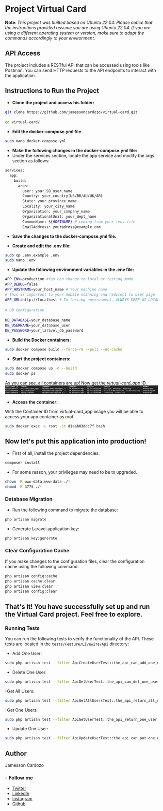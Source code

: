 # Project Virtual Card

**Note**: *This project was builted based on Ubuntu 22.04. Please notice that the instructions provided assume you are using Ubuntu 22.04. If you are using a different operating system or version, make sure to adapt the commands accordingly to your environment.*

## API Access
The project includes a RESTful API that can be accessed using tools like Postman. You can send HTTP requests to the API endpoints to interact with the application.


## Instructions to Run the Project

 - **Clone the project and access his folder:**
```sh
git clone https://github.com/jamessoncardozo/virtual-card.git

cd virtual-card/
```

- **Edit the docker-compose.yml file**

```sh
sudo nano docker-compose.yml
```

- **Make the following changes in the docker-compose.yml file:**
- Under the services section, locate the app service and modify the args section as follows:

```sh
services:
  app:
    build:
      args:
        user: your_SO_user_name
        Country: your_country(US/BR/AU/UK/AR)
        State: your_province_name
        Locality: your_city_name
        Organization: your_company_name
        OrganizationalUnit: your_dept_name
        CommonName: ${HOSTNAME} # coming from your .env file
        EmailAddress: youradress@example.com
```

- **Save the changes to the docker-compose.yml file.**

- **Create and edit the .env file:**

```sh
sudo cp .env.example .env
sudo nano .env
```

- **Update the following environment variables in the .env file:**

```sh
APP_ENV=production #You can change to local or testing mode.
APP_DEBUG=false
APP_HOSTNAME=your_host_name # Your machine name
# This is important to your mobile scanning and redirect to user page
APP_URL=http://localhost # To testing environment, ALWAYS KEEP AS LOCALHOST. 

# DB Configuration

DB_DATABASE=your_database_name
DB_USERNAME=your_database_user
DB_PASSWORD=your_laravel_db_password
```

- **Build the Docker containers:**

```sh
sudo docker compose build --force-rm --pull --no-cache
```

- **Start the project containers:**

```sh
sudo docker compose up -d --build
sudo docker ps
```
As you can see, all containers are up! Now get the *virtual-card_app* ID.
![docker ps output](public/img/dockerps.png)

- **Access the container:**

With the Container ID from virtual-card_app image you will be able to access your app container as root.
```sh
sudo docker exec -u root -it d1aab03ddc7f bash
```
## Now let's put this application into production!
- First of all, install the project dependencies.

```sh
composer install
```
- For some reason, your privileges may need to be to upgraded.

```sh
chown -R www-data:www-data ./*
chmod -R 3775 ./*
```

### **Database Migration**
- Run the following command to migrate the database:
```sh
php artisan migrate
```

- Generate Laravel application key:
```sh
php artisan key:generate
```

### **Clear Configuration Cache**
If you make changes to the configuration files, clear the configuration cache using the following command:

```sh
php artisan config:cache
php artisan cache:clear
php artisan view:clear
php artisan config:clear
```
## That's it! You have successfully set up and run the Virtual Card project. Feel free to explore. 

### Running Tests

You can run the following tests to verify the functionality of the API. These tests are located in the `tests/Feature/Livewire/Api` directory:

- Add One User:
```sh
sudo php artisan test --filter ApiCreateUserTest::the_api_can_add_one_user
```

- Delete One User:
```sh
sudo php artisan test --filter ApiDelUserTest::the_api_can_del_one_user
```

-Get All Users:
```sh
sudo php artisan test --filter ApiGetAllUsersTest::the_api_return_all_users
```

-Get One Users:
```sh
sudo php artisan test --filter ApiGetUserTest::the_api_return_one_user
```

- Update One User:

```sh
sudo php artisan test --filter ApiUpdateUserTest::the_api_can_put_one_user
```

## **Author**

Jamesson Cardozo

### - Follow me

- [Twitter](https://twitter.com/jamessoncardozo)
- [LinkedIn](https://www.linkedin.com/in/jamessoncardozo)
- [Instagram](https://www.instagram.com/jamessoncardozo)
- [Github](https://www.github.com/jamessoncardozo)
